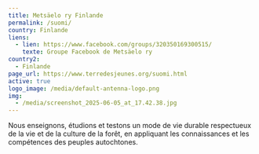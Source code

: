 ```yaml
---
title: Metsäelo ry Finlande
permalink: /suomi/
country: Finlande
liens:
  - lien: https://www.facebook.com/groups/320350169300515/
    texte: Groupe Facebook de Metsäelo ry
country2:
  - Finlande
page_url: https://www.terredesjeunes.org/suomi.html
active: true
logo_image: /media/default-antenna-logo.png
img:
  - /media/screenshot_2025-06-05_at_17.42.38.jpg
---
```

Nous enseignons, étudions et testons un mode de vie durable respectueux de la vie et de la culture de la forêt, en appliquant les connaissances et les compétences des peuples autochtones.